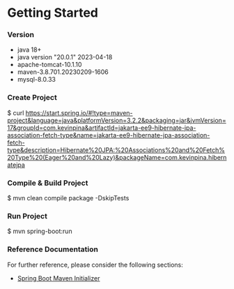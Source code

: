# Getting Started

### Version
- java 18+ 
- java version "20.0.1" 2023-04-18
- apache-tomcat-10.1.10
- maven-3.8.701.20230209-1606
- mysql-8.0.33

### Create Project

$ curl https://start.spring.io/#!type=maven-project&language=java&platformVersion=3.2.2&packaging=jar&jvmVersion=17&groupId=com.kevinpina&artifactId=jakarta-ee9-hibernate-jpa-association-fetch-type&name=jakarta-ee9-hibernate-jpa-association-fetch-type&description=Hibernate%20JPA:%20Associations%20and%20Fetch%20Type%20(Eager%20and%20Lazy)&packageName=com.kevinpina.hibernatejpa

### Compile & Build Project

$ mvn clean compile package -DskipTests

### Run Project

$ mvn spring-boot:run 

### Reference Documentation
For further reference, please consider the following sections:

* [Spring Boot Maven Initializer](https://start.spring.io/)


